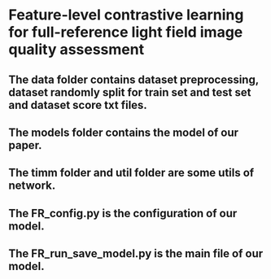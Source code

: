 # Feature-level contrastive learning for full-reference light field image quality assessment
## The data folder contains dataset preprocessing, dataset randomly split for train set and test set and dataset score txt files.
## The models folder contains the model of our paper.
## The timm folder and util folder are some utils of network.
## The FR_config.py is the configuration of our model.
## The FR_run_save_model.py is the main file of our model.
